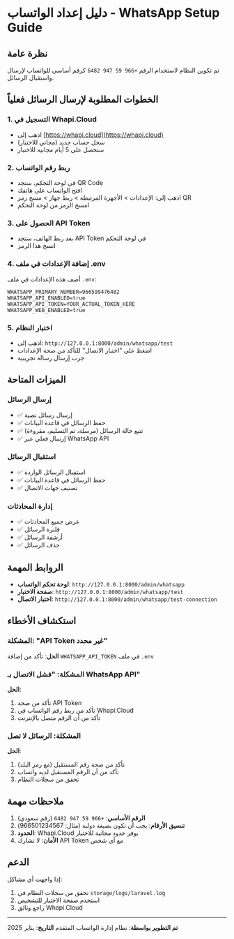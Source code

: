 # دليل إعداد الواتساب - WhatsApp Setup Guide

## نظرة عامة
تم تكوين النظام لاستخدام الرقم `+966 59 947 6482` كرقم أساسي للواتساب لإرسال واستقبال الرسائل.

## الخطوات المطلوبة لإرسال الرسائل فعلياً

### 1. التسجيل في Whapi.Cloud
- اذهب إلى [https://whapi.cloud](https://whapi.cloud)
- سجل حساب جديد (مجاني للاختبار)
- ستحصل على 5 أيام مجانية للاختبار

### 2. ربط رقم الواتساب
- في لوحة التحكم، ستجد QR Code
- افتح الواتساب على هاتفك
- اذهب إلى: الإعدادات > الأجهزة المرتبطة > ربط جهاز > مسح رمز QR
- امسح الرمز من لوحة التحكم

### 3. الحصول على API Token
- بعد ربط الهاتف، ستجد API Token في لوحة التحكم
- انسخ هذا الرمز

### 4. إضافة الإعدادات في ملف .env
أضف هذه الإعدادات في ملف `.env`:

```env
WHATSAPP_PRIMARY_NUMBER=966599476482
WHATSAPP_API_ENABLED=true
WHATSAPP_API_TOKEN=YOUR_ACTUAL_TOKEN_HERE
WHATSAPP_WEB_ENABLED=true
```

### 5. اختبار النظام
- اذهب إلى: `http://127.0.0.1:8000/admin/whatsapp/test`
- اضغط على "اختبار الاتصال" للتأكد من صحة الإعدادات
- جرب إرسال رسالة تجريبية

## الميزات المتاحة

### إرسال الرسائل
- ✅ إرسال رسائل نصية
- ✅ حفظ الرسائل في قاعدة البيانات
- ✅ تتبع حالة الرسائل (مرسلة، تم التسليم، مقروءة)
- ✅ إرسال فعلي عبر WhatsApp API

### استقبال الرسائل
- ✅ استقبال الرسائل الواردة
- ✅ حفظ الرسائل في قاعدة البيانات
- ✅ تصنيف جهات الاتصال

### إدارة المحادثات
- ✅ عرض جميع المحادثات
- ✅ فلترة الرسائل
- ✅ أرشفة الرسائل
- ✅ حذف الرسائل

## الروابط المهمة

- **لوحة تحكم الواتساب**: `http://127.0.0.1:8000/admin/whatsapp`
- **صفحة الاختبار**: `http://127.0.0.1:8000/admin/whatsapp/test`
- **اختبار الاتصال**: `http://127.0.0.1:8000/admin/whatsapp/test-connection`

## استكشاف الأخطاء

### المشكلة: "API Token غير محدد"
**الحل**: تأكد من إضافة `WHATSAPP_API_TOKEN` في ملف `.env`

### المشكلة: "فشل الاتصال بـ WhatsApp API"
**الحل**: 
1. تأكد من صحة API Token
2. تأكد من ربط رقم الواتساب في Whapi.Cloud
3. تأكد من أن الرقم متصل بالإنترنت

### المشكلة: الرسائل لا تصل
**الحل**:
1. تأكد من صحة رقم المستقبل (مع رمز البلد)
2. تأكد من أن الرقم المستقبل لديه واتساب
3. تحقق من سجلات النظام

## ملاحظات مهمة

1. **الرقم الأساسي**: `+966 59 947 6482` (رقم سعودي)
2. **تنسيق الأرقام**: يجب أن تكون بصيغة دولية (مثال: 966501234567)
3. **الحدود**: Whapi.Cloud يوفر حدود مجانية للاختبار
4. **الأمان**: لا تشارك API Token مع أي شخص

## الدعم

إذا واجهت أي مشاكل:
1. تحقق من سجلات النظام في `storage/logs/laravel.log`
2. استخدم صفحة الاختبار للتشخيص
3. راجع وثائق Whapi.Cloud

---

**تم التطوير بواسطة**: نظام إدارة الواتساب المتقدم
**التاريخ**: يناير 2025